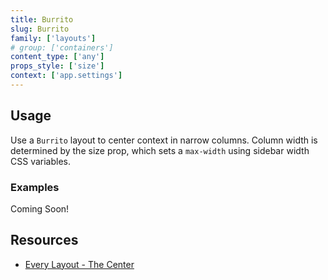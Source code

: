 ```yaml
---
title: Burrito
slug: Burrito
family: ['layouts']
# group: ['containers']
content_type: ['any']
props_style: ['size']
context: ['app.settings']
---
```


## Usage

Use a `Burrito` layout to center context in narrow columns.
Column width is determined by the size prop, which sets a `max-width` using sidebar width CSS variables.

### Examples

<p class="feedback bare emoji:default">Coming Soon!</p>

## Resources

- [Every Layout - The Center](https://every-layout.dev/layouts/center/)
